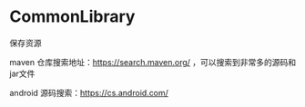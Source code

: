 # CommonLibrary
保存资源

maven 仓库搜索地址：https://search.maven.org/ ，可以搜索到非常多的源码和jar文件

android 源码搜索：https://cs.android.com/
